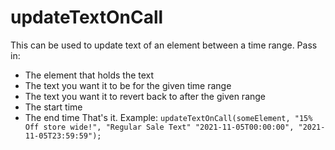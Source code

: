 # updateTextOnCall

This can be used to update text of an element between a time range. 
Pass in:
 * The element that holds the text 
 * The text you want it to be for the given time range 
 * The text you want it to revert back to after the given range 
 * The start time 
 * The end time
That's it.
Example:
`updateTextOnCall(someElement, "15% Off store wide!", "Regular Sale Text" "2021-11-05T00:00:00", "2021-11-05T23:59:59");`
